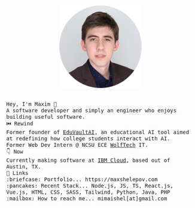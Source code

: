<div align="center">
  <img src="https://raw.githubusercontent.com/feifyKike/feifyKike/main/recentportrait.png" width="220"/><br/><br/>
</div>
<p align="left">
  <samp>
    Hey, I'm Maxim 👋 <br/>
    A software developer and simply an engineer who enjoys building useful software.<br/>
    ⏮️ Rewind<br/>
    Former founder of <a href="https://blog.eduvaultai.com/">EduVaultAI</a>, an educational AI tool aimed at redefining how college students interact with AI.<br/>
    Former Web Dev Intern @ NCSU ECE <a href="https://tools.wolftech.ncsu.edu/">WolfTech</a> IT.<br/>
    👇 Now<br/>
    Currently making software at <a href="https://www.ibm.com/cloud">IBM Cloud</a>, based out of Austin, TX.<br/>
    🔗 Links<br/>
    :briefcase: Portfolio... https://maxshelepov.com <br/>
    :pancakes: Recent Stack... Node.js, JS, TS, React.js, Vue.js, HTML, CSS, SASS, Tailwind, Python, Java, PHP <br/>
    :mailbox: How to reach me... mimaishel[at]gmail.com <br/>
  </samp>
</p>
<!--
**feifyKike/feifyKike** is a ✨ _special_ ✨ repository because its `README.md` (this file) appears on your GitHub profile.

Here are some ideas to get you started:

- 🔭 I’m currently working on ...
- 🌱 I’m currently learning ...
- 👯 I’m looking to collaborate on ...
- 🤔 I’m looking for help with ...
- 💬 Ask me about ...
- 📫 How to reach me: ...
- 😄 Pronouns: ...
- ⚡ Fun fact: ...
-->
